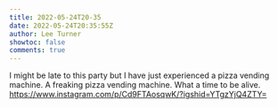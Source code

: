 ```yaml
---
title: 2022-05-24T20-35
date: 2022-05-24T20:35:55Z
author: Lee Turner
showtoc: false
comments: true
---
```


I might be late to this party but I have just experienced a pizza vending machine. A freaking pizza vending machine. What a time to be alive. https://www.instagram.com/p/Cd9FTAosqwK/?igshid=YTgzYjQ4ZTY=

